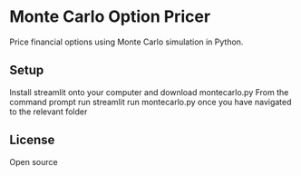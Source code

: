 # Monte Carlo Option Pricer

Price financial options using Monte Carlo simulation in Python.

## Setup
Install streamlit onto your computer and download montecarlo.py
From the command prompt run streamlit run montecarlo.py once you have navigated to the relevant folder 

## License
Open source
